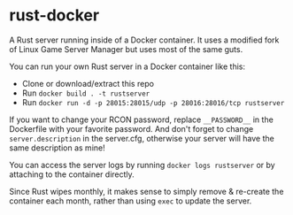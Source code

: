 # rust-docker
A Rust server running inside of a Docker container. It uses a modified fork of Linux Game Server Manager but uses most of the same guts.

You can run your own Rust server in a Docker container like this:

* Clone or download/extract this repo
* Run ``docker build . -t rustserver``
* Run ``docker run -d -p 28015:28015/udp -p 28016:28016/tcp rustserver``

If you want to change your RCON password, replace ``__PASSWORD__`` in the Dockerfile with your favorite password. And don't forget to change ``server.description`` in the server.cfg, otherwise your server will have the same description as mine!

You can access the server logs by running ``docker logs rustserver`` or by attaching to the container directly.

Since Rust wipes monthly, it makes sense to simply remove & re-create the container each month, rather than using ``exec`` to update the server.
